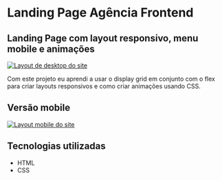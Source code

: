 # Landing Page Agência Frontend

## Landing Page com layout responsivo, menu mobile e animações 

[<img src="src/images/desktop.gif" alt="Layout de desktop do site">](kellysondias.github.io/blackdot-sa)

Com este projeto eu aprendi a usar o display grid em conjunto com o flex para criar layouts responsivos e como criar animações usando CSS.

## Versão mobile

[<img src="src/images/mobile.gif" alt="Layout mobile do site">](kellysondias.github.io/blackdot-sa)

## Tecnologias utilizadas

- HTML
- CSS
